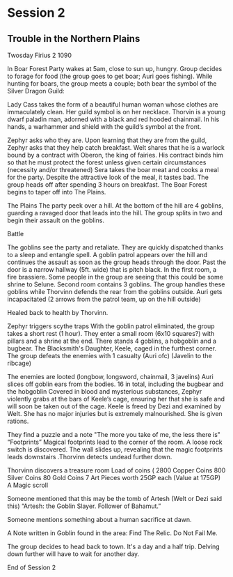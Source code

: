 # Session 2
## Trouble in the Northern Plains
Twosday Firius 2 1090

In Boar Forest
Party wakes at 5am, close to sun up, hungry. Group decides to forage for food (the group goes to get boar; Auri goes fishing).
While hunting for boars, the group meets a couple; both bear the symbol of the Silver Dragon Guild:

Lady Cass takes the form of a beautiful human woman whose clothes are immaculately clean. Her guild symbol is on her necklace. 
Thorvin is a young dwarf paladin man, adorned with a black and red hooded chainmail. In his hands, a warhammer and shield with the guild’s symbol at the front.

Zephyr asks who they are. Upon learning that they are from the guild, Zephyr asks that they help catch breakfast. Welt shares that he is a warlock bound by a contract with Oberon, the king of fairies. His contract binds him so that he must protect the forest unless given certain circumstances (necessity and/or threatened)
Sera takes the boar meat and cooks a meal for the party. Despite the attractive look of the meal, it tastes bad.
The group heads off after spending 3 hours on breakfast.
The Boar Forest begins to taper off into The Plains.

The Plains
The party peek over a hill. At the bottom of the hill are 4 goblins, guarding a ravaged door that leads into the hill. The group splits in two and begin their assault on the goblins.

Battle

The goblins see the party and retaliate. They are quickly dispatched thanks to a sleep and entangle spell. A goblin patrol appears over the hill and continues the assault as soon as the group heads through the door. Past the door is a narrow hallway (5ft. wide) that is pitch black.
In the first room, a fire brassiere. Some people in the group are seeing that this could be some shrine to Selune.
Second room contains 3 goblins. The group handles these goblins while Thorvinn defends the rear from the goblins outside.
Auri gets incapacitated (2 arrows from the patrol team, up on the hill outside)

Healed back to health by Thorvinn.

Zephyr triggers scythe traps
With the goblin patrol eliminated, the group takes a short rest (1 hour).
They enter a small room (6x10 squares?) with pillars and a shrine at the end. There stands 4 goblins, a hobgoblin and a bugbear. The Blacksmith's Daughter, Keele, caged in the furthest corner. The group defeats the enemies with 1 casualty (Auri ofc) (Javelin to the ribcage)

The enemies are looted (longbow, longsword, chainmail, 3 javelins)
Auri slices off goblin ears from the bodies. 16 in total, including the bugbear and the hobgoblin
Covered in blood and mysterious substances, Zephyr violently grabs at the bars of Keele’s cage, ensuring her that she is safe and will soon be taken out of the cage.
Keele is freed by Dezi and examined by Welt. She has no major injuries but is extremely malnourished. She is given rations.

They find a puzzle and a note
"The more you take of me, the less there is"
“Footprints”
Magical footprints lead to the corner of the room. A loose rock switch is discovered. The wall slides up, revealing that the magic footprints leads downstairs .Thorvinn detects undead further down.

Thorvinn discovers a treasure room
Load of coins (
2800 Copper Coins
800 Silver Coins
80 Gold Coins
7 Art Pieces worth 25GP each (Value at 175GP)
A Magic scroll

Someone mentioned that this may be the tomb of Artesh (Welt or Dezi said this)
“Artesh: the Goblin Slayer. Follower of Bahamut.”

Someone mentions something about a human sacrifice at dawn.

A Note written in Goblin found in the area:
Find The Relic.
Do Not Fail Me.



The group decides to head back to town. It's a day and a half trip. Delving down further will have to wait for another day.

End of Session 2 
